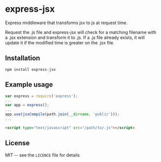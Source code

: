 # express-jsx

Express middleware that transforms jsx to js at request time.

Request the .js file and express-jsx will check for a matching filename with a
.jsx extension and transform it to .js.  If a .js file already exists, it will
update it if the modified time is greater on the .jsx file.

## Installation

    npm install express-jsx

## Example usage

```javascript
var express = require('express');
...
var app = express();
...
app.use(jsxCompile(path.join(__dirname, 'public')));
...

```

```html
<script type="text/javascript" src="/path/to/.js"></script>
```

## License

MIT -- see the `LICENCE` file for details
